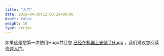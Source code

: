```yaml
---
title: "入门"
date: 2019-04-30T12:00:29+08:00
draft: false
weight: 10
type: series
---
```


如果这是您第一次使用Hugo并且您 [已经在机器上安装了Hugo](installing) ，我们建议您阅读 [快速入门](quick-start)。